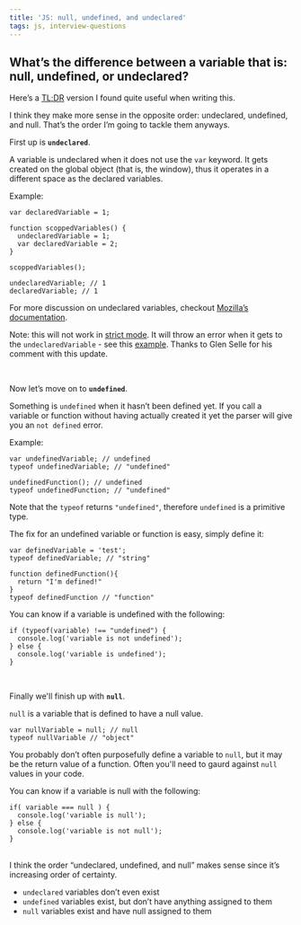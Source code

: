 ```yaml
---
title: 'JS: null, undefined, and undeclared'
tags: js, interview-questions
---
```


## What’s the difference between a variable that is: null, undefined, or undeclared?

Here’s a [TL;DR](http://stackoverflow.com/a/834095/863846) version I found quite useful when writing this.

I think they make more sense in the opposite order: undeclared, undefined, and null. That’s the order I’m going to tackle them anyways.

First up is **`undeclared`**.

A variable is undeclared when it does not use the `var` keyword. It gets created on the global object (that is, the window), thus it operates in a different space as the declared variables.

Example:

```
var declaredVariable = 1;

function scoppedVariables() {
  undeclaredVariable = 1;
  var declaredVariable = 2;
}

scoppedVariables();

undeclaredVariable; // 1
declaredVariable; // 1
```


For more discussion on undeclared variables, checkout [Mozilla’s documentation](https://developer.mozilla.org/en-US/docs/Web/JavaScript/Reference/Statements/var).

Note: this will not work in [strict mode](https://developer.mozilla.org/en-US/docs/Web/JavaScript/Reference/Strict_mode). It will throw an error when it gets to the `undeclaredVariable` - see this [example](https://jsfiddle.net/glenselle/9czx6dLg/2/). Thanks to Glen Selle for his comment with this update.

<br/>

Now let’s move on to **`undefined`**.

Something is `undefined` when it hasn’t been defined yet. If you call a variable or function without having actually created it yet the parser will give you an `not defined` error.

Example:

```
var undefinedVariable; // undefined
typeof undefinedVariable; // "undefined"

undefinedFunction(); // undefined
typeof undefinedFunction; // "undefined"
```
Note that the `typeof` returns `"undefined"`, therefore `undefined` is a primitive type.

The fix for an undefined variable or function is easy, simply define it:

```
var definedVariable = 'test';
typeof definedVariable; // "string"

function definedFunction(){
  return "I'm defined!"
}
typeof definedFunction // "function"
```

You can know if a variable is undefined with the following:

```
if (typeof(variable) !== "undefined") {
  console.log('variable is not undefined');
} else {
  console.log('variable is undefined');
}
```
<br/>

Finally we'll finish up with **`null`**.

`null` is a variable that is defined to have a null value.

```
var nullVariable = null; // null
typeof nullVariable // "object"
```
You probably don’t often purposefully define a variable to `null`, but it may be the return value of a function. Often you'll need to gaurd against `null` values in your code.

You can know if a variable is null with the following:

```
if( variable === null ) {
  console.log('variable is null');
} else {
  console.log('variable is not null');
}
```

<br/>
I think the order “undeclared, undefined, and null” makes sense since it’s increasing order of certainty.

* `undeclared` variables don’t even exist
* `undefined` variables exist, but don’t have anything assigned to them
* `null` variables exist and have null assigned to them
